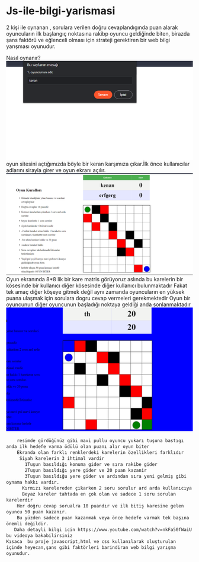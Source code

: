   # Js-ile-bilgi-yarismasi
   2 kişi ile oynanan , sorulara verilen doğru cevaplandıgında puan alarak oyuncuların ilk başlangıç noktasına rakibp oyuncu geldiğinde biten,
   birazda şans faktörü ve eğlenceli olması için strateji gerektiren bir web bilgi yarışması oyunudur.

   Nasıl oynanır?
        ![1kullanıcı adını gierer](https://github.com/Kenanyilmaz58/Js-ile-bilgi-yarismasi/blob/main/ba%C5%9Flangicp.png)        
        oyun sitesini açtığımızda böyle bir keran karşımıza çıkar.İlk önce kullanıcılar adlarını sirayla girer ve oyun ekranı açılır.
        ![oyun haritası başlangıç](https://github.com/Kenanyilmaz58/Js-ile-bilgi-yarismasi/blob/main/oyunp.png)
        Oyun ekranında 8*8 lik bir kare matris görüyoruz aslında bu karelerin bir kösesinde bir kullanıcı diğer kösesinde diğer kullanıcı bulunmaktadır
        Fakat tek amaç diğer köşeye gitmek değil aynı zamanda oyuncuların en yüksek puana ulaşmak için sorulara dogru cevap vermeleri gerekmektedir
        Oyun bir oyuncunun diğer oyuncunun başladığı noktaya geldiği anda sonlanmaktadır
        ![oyun sonu](https://github.com/Kenanyilmaz58/Js-ile-bilgi-yarismasi/blob/main/mavip.png)
        
        resimde gördüğünüz gibi mavi pullu oyuncu yukarı tuşuna bastıgı anda ilk hedefe varma ödülü olan puanı alır oyun biter
        Ekranda olan farklı renklerdeki karelerin özellikleri farklıdır
         Siyah karelerin 3 ihtimal vardir
           1Tuşun basıldığı konuma gider ve sıra rakibe gider 
           2Tuşun basıldığı yere gider ve 20 puan kazanir
           3Tuşun basıldığu yere gider ve ardından sıra yeni gelmiş gibi oynama hakkı vardır.
          Kırmızı karelereden çıkarken 2 soru sorulur ard arda kullanıcıya 
          Beyaz kareler tahtada en çok olan ve sadece 1 soru sorulan karelerdir
        Her doğru cevap sorualra 10 puandır ve ilk bitiş karesine gelen oyuncu 50 puan kazanır.
        Bu yüzden sadece puan kazanmak veya önce hedefe varmak tek başına önemli değildir.
       Daha detayli bilgi için https://www.youtube.com/watch?v=nkFa50fWaiU bu videoya bakabilirsiniz
    Kısaca  bu proje javascript,html ve css kullanılarak oluşturulan içinde heyecan,şans gibi faktörleri barindiran web bilgi yarışma oyunudur. 
           
            
